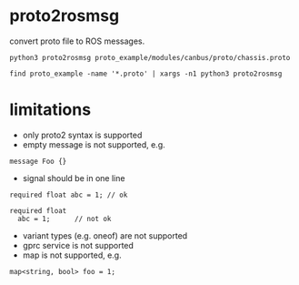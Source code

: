 # proto2rosmsg

convert proto file to ROS messages.

```
python3 proto2rosmsg proto_example/modules/canbus/proto/chassis.proto
```

```
find proto_example -name '*.proto' | xargs -n1 python3 proto2rosmsg
```

# limitations
- only proto2 syntax is supported
- empty message is not supported, e.g.
```
message Foo {}
```
- signal should be in one line
```
required float abc = 1;	// ok

required float
  abc = 1;		// not ok

```
- variant types (e.g. oneof) are not supported
- gprc service is not supported
- map is not supported, e.g.
```
map<string, bool> foo = 1;
```
